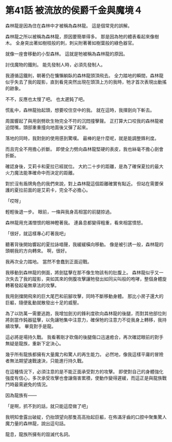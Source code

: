 # 第41話 被流放的侯爵千金與魔境４

森林龍是因為住在森林中才被稱為森林龍。
這是個常見的誤解。

森林龍之所以被稱為森林龍，原因要簡單得多。
那是因為牠的體表看起來像樹木。
全身突出著如樹枝般的刺，刺尖附著著如樹葉般的綠色器官。

就像一座會移動的小型森林。
這就是牠被稱為森林龍的原因。

討伐魔物的鐵則。
能先發制人時，必須先發制人。

我遵循這鐵則，朝著仍在慵懶躺臥的森林龍頭頂飛去。
全力踏地的瞬間，森林龍似乎失去了我的蹤影，直到看見突然出現在頭頂上方的我時，牠才首次表現出動搖的跡象。

不不，反應也太慢了吧。
也太遲鈍了吧。

慌亂中，森林龍抬起頭，想要咬住空中的我。
就在這時，我揮劍向下斬去。

周圍響起了與用劍劈砍生物完全不符的沉悶撞擊聲。
正打算大口咬我的森林龍被迫閉嘴，頭部重重撞向地面後又彈了起來。

落地的同時，我對劍的使用感到驚嘆。
最棒的是什麼呢，就是能調整鋒利度。

而且完全不用擔心折斷。
即使全力劈向森林龍堅硬的表皮，我也絲毫不擔心劍會折斷。

確認身後，艾莉卡和夏拉已經就位。
大約二十步的距離，是為了確保夏拉的最大火力魔法能準確命中而決定的距離。

對於沒有盾牌角色的我們來說，對上森林龍這個距離確實有點近。
但站在需要保護的夏拉前面的是艾莉卡，完全不必擔心。

「哎呀」

輕輕後退一步。
眼前，一條與我身高相當的前腿掠過。

森林龍用充滿憎恨的眼神瞪著我。
連鼻息都變得粗重，看來相當憤怒。

「很好，就這樣專心盯著我吧」

聽著背後開始響起的夏拉詠唱聲，我緩緩橫向移動。
像是被引誘一般，森林龍的頭朝我的方向轉來。
啊，很好。

我再次全力踏地。
當然不會蠢到正面迎戰。

我移動到森林龍的側面，將劍猛擊在那不像生物該有的肚腹上。
森林龍似乎又一次失去了我的蹤影，突如其來的側腹攻擊讓牠發出如同尖叫般的咆哮，整個身體旋轉著發起毫無章法的攻擊。

我用劍擋開飛來的巨大尾巴和前腳攻擊，同時不斷移動身體。
那比小房子還大的巨軀，隨便亂動就散發出十足的威壓。

為了以防萬一需要逃跑，我增加劍刃的鋒利度砍向森林龍的後腿，而對其他部位則將劍當作鈍器猛擊，以免讓牠集中注意力，確保牠的注意力不從我身上轉移，我持續攻擊。
畢竟對手是龍。

這必將是場持久戰。
我看著剛才砍傷的後腿傷口迅速癒合，再次確認眼前的對手無疑是龍族，重新下定決心。

幾乎所有龍族都擁有大量魔力和驚人的再生能力。
必然地，像我這樣平庸的冒險者無法期望速戰速決，只能進行持久戰。

在這種情況下，必須注意的是不能正面承受對方的攻擊。
即使對自己的身體強化強度有信心，多次承受攻擊也會讓傷害累積，使動作變得遲緩，而這正是與龍族戰鬥時最需避免的情況。

因為龍族有——

「是啊，抓不到的話，就只能這麼做了吧」

我明知會露出破綻，仍抬頭望向那隻高高抬起巨軀，在佈滿牙齒的口腔中聚集驚人魔力量的森林龍，說出這句話。

龍息，龍族所擁有的毀滅代名詞。